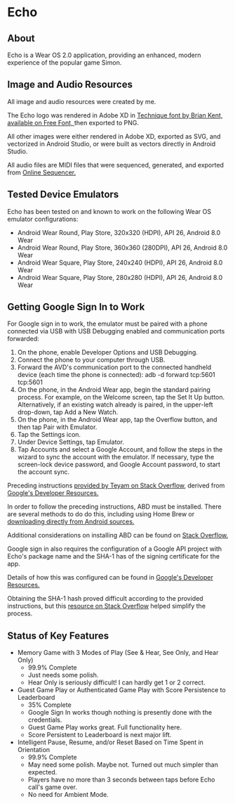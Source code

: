 # Echo

## About

Echo is a Wear OS 2.0 application, providing an enhanced, modern experience of the popular game Simon.

## Image and Audio Resources

All image and audio resources were created by me.

The Echo logo was rendered in Adobe XD in [Technique font by Brian Kent, available on Free Font, ](https://www.fontsquirrel.com/fonts/Technique-BRK) then exported to PNG.

All other images were either rendered in Adobe XD, exported as SVG, and vectorized in Android Studio, or were built as vectors directly in Android Studio.

All audio files are MIDI files that were sequenced, generated, and exported from [Online Sequencer.](https://onlinesequencer.net)

## Tested Device Emulators

Echo has been tested on and known to work on the following Wear OS emulator configurations:

- Android Wear Round, Play Store, 320x320 (HDPI), API 26, Android 8.0 Wear
- Android Wear Round, Play Store, 360x360 (280DPI), API 26, Android 8.0 Wear
- Android Wear Square, Play Store, 240x240 (HDPI), API 26, Android 8.0 Wear
- Android Wear Square, Play Store, 280x280 (HDPI), API 26, Android 8.0 Wear

## Getting Google Sign In to Work

For Google sign in to work, the emulator must be paired with a phone connected via USB with USB Debugging enabled and communication ports forwarded:

1. On the phone, enable Developer Options and USB Debugging.
1. Connect the phone to your computer through USB.
1. Forward the AVD's communication port to the connected handheld device (each time the phone is connected):
    adb -d forward tcp:5601 tcp:5601
1. On the phone, in the Android Wear app, begin the standard pairing process. For example, on the Welcome screen, tap the Set It Up button. Alternatively, if an existing watch already is paired, in the upper-left drop-down, tap Add a New Watch.
1. On the phone, in the Android Wear app, tap the Overflow button, and then tap Pair with Emulator.
1. Tap the Settings icon.
1. Under Device Settings, tap Emulator.
1. Tap Accounts and select a Google Account, and follow the steps in the wizard to sync the account with the emulator. If necessary, type the screen-lock device password, and Google Account password, to start the account sync.

Preceding instructions [provided by Teyam on Stack Overflow](https://stackoverflow.com/questions/41637552/how-to-add-a-google-account-in-android-wear-2-0-emulator), derived from [Google's Developer Resources.](https://developer.android.com/wear/preview/downloads.html)

In order to follow the preceding instructions, ABD must be installed.  There are several methods to do do this, including using Home Brew or [downloading directly from Android sources.](https://developer.android.com/studio/releases/platform-tools.html)

Additional considerations on installing ABD can be found on [Stack Overflow.](https://stackoverflow.com/questions/31374085/installing-adb-on-macos)

Google sign in also requires the configuration of a Google API project with Echo's package name and the SHA-1 has of the signing certificate for the app.

Details of how this was configured can be found in [Google's Developer Resources.](https://developers.google.com/identity/sign-in/android/start)

Obtaining the SHA-1 hash proved difficult according to the provided instructions, but this [resource on Stack Overflow](https://stackoverflow.com/questions/15727912/sha-1-fingerprint-of-keystore-certificate) helped simplify the process.

## Status of Key Features

- Memory Game with 3 Modes of Play (See & Hear, See Only, and Hear Only)
    - 99.9% Complete
    - Just needs some polish.
    - Hear Only is seriously difficult!  I can hardly get 1 or 2 correct.
- Guest Game Play or Authenticated Game Play with Score Persistence to Leaderboard
    - 35% Complete
    - Google Sign In works though nothing is presently done with the credentials.
    - Guest Game Play works great.  Full functionality here.
    - Score Persistent to Leaderboard is next major lift.
- Intelligent Pause, Resume, and/or Reset Based on Time Spent in Orientation
    - 99.9% Complete
    - May need some polish.  Maybe not.  Turned out much simpler than expected.
    - Players have no more than 3 seconds between taps before Echo call's game over.
    - No need for Ambient Mode.